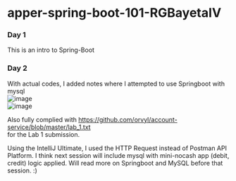 # apper-spring-boot-101-RGBayetaIV

### Day 1  
This is an intro to Spring-Boot  
### Day 2
With actual codes, I added notes where I attempted to use Springboot with mysql  
![image](https://github.com/ding103092/apper-spring-boot-101-RGBayetaIV/assets/46555394/fb2240ad-bc59-4012-a78e-37e41f8a8263)  
![image](https://github.com/ding103092/apper-spring-boot-101-RGBayetaIV/assets/46555394/68688c9a-94f4-4afc-b2dc-b5fee5ef1b49)

Also fully complied with https://github.com/orvyl/account-service/blob/master/lab_1.txt  
for the Lab 1 submission.  

Using the IntelliJ Ultimate, I used the HTTP Request instead of Postman API Platform. I think next session will include mysql with mini-nocash app (debit, credit) logic applied. Will read more on Springboot and MySQL before that session. :)
